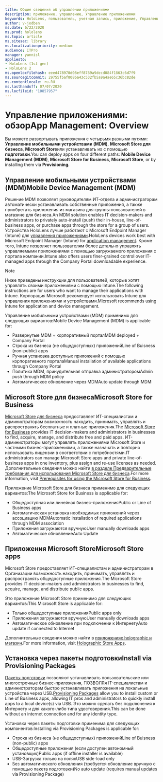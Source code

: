```yaml
---
title: Общие сведения об управлении приложениями
description: приложение, управление, Управление приложениями
keywords: HoloLens, пользователь, учетная запись, приложение, Управление приложениями,
author: v-jodben
ms.date: 6/22/2020
ms.prod: hololens
ms.topic: article
ms.sitesec: library
ms.localizationpriority: medium
audience: ITPro
manager: yannisl
appliesto:
- HoloLens (1st gen)
- HoloLens 2
ms.openlocfilehash: eeed478970d08eff8789a9decd084f1863c6d7f9
ms.sourcegitcommit: 29755f5af0086a43c532fb5a9a4ae65c36bc82de
ms.contentlocale: ru-RU
ms.lasthandoff: 07/07/2020
ms.locfileid: "10857957"
---
```

# <span data-ttu-id="c941b-104">Управление приложениями: обзор</span><span class="sxs-lookup"><span data-stu-id="c941b-104">App Management: Overview</span></span>

<span data-ttu-id="c941b-105">Вы можете развертывать приложения с четырьмя разными путями: **Управление мобильными устройствами (MDM)**, **Microsoft Store для бизнеса**, **Microsoft Store**или устанавливать их с помощью **подготовки**.</span><span class="sxs-lookup"><span data-stu-id="c941b-105">You can deploy apps on four different paths: **Mobile Device Management (MDM)**, **Microsoft Store for Business**, **Microsoft Store**, or by installing them via **Provisioning**.</span></span> 

## <span data-ttu-id="c941b-106">Управление мобильными устройствами (MDM)</span><span class="sxs-lookup"><span data-stu-id="c941b-106">Mobile Device Management (MDM)</span></span>

<span data-ttu-id="c941b-107">Решение MDM позволяет руководителям ИТ-отдела и администраторам автоматически устанавливать собственные приложения, а также приобретать приложения из магазина для группы пользователей в магазине для бизнеса.</span><span class="sxs-lookup"><span data-stu-id="c941b-107">An MDM solution enables IT decision-makers and administrators to privately auto-install (push) their in-house, line-of-business apps, or purchase apps through the store for a group of users.</span></span> <span data-ttu-id="c941b-108">Устройства HoloLens лучше работают с Microsoft Endpoint Manager (Intune) для [управления приложениями](app-deploy-intune.md).</span><span class="sxs-lookup"><span data-stu-id="c941b-108">HoloLens devices work best with Microsoft Endpoint Manager (Intune) for [application management](app-deploy-intune.md).</span></span> <span data-ttu-id="c941b-109">Кроме того, Intune позволяет пользователям более детально управлять управляемыми приложениями с помощью загружаемого приложения с портала компании.</span><span class="sxs-lookup"><span data-stu-id="c941b-109">Intune also offers users finer-grained control over IT-managed apps through the Company Portal downloadable experience.</span></span>

> [!NOTE] 
> <span data-ttu-id="c941b-110">Ниже приведены инструкции для пользователей, которые хотят управлять своими приложениями с помощью Intune.</span><span class="sxs-lookup"><span data-stu-id="c941b-110">The following instructions are for users who want to manage their applications with Intune.</span></span> <span data-ttu-id="c941b-111">Корпорация Microsoft рекомендует использовать Intune для управления приложениями и устройствами.</span><span class="sxs-lookup"><span data-stu-id="c941b-111">Microsoft recommends using Intune for application and device management.</span></span>
    
<span data-ttu-id="c941b-112">Управление мобильными устройствами (MDM) применимо для следующих вариантов:</span><span class="sxs-lookup"><span data-stu-id="c941b-112">Mobile Device Management (MDM) is applicable for:</span></span> 
* <span data-ttu-id="c941b-113">Развернутые MDM + корпоративный портал</span><span class="sxs-lookup"><span data-stu-id="c941b-113">MDM deployed + Company Portal</span></span> 
* <span data-ttu-id="c941b-114">Строка из бизнеса (не общедоступных) приложений</span><span class="sxs-lookup"><span data-stu-id="c941b-114">Line of Buisness (non-public) apps</span></span>
* <span data-ttu-id="c941b-115">Ручная установка доступных приложений с помощью корпоративного портала</span><span class="sxs-lookup"><span data-stu-id="c941b-115">Manual installation of available applications through Company Portal</span></span>
* <span data-ttu-id="c941b-116">Политика MDM, принудительная отправка администратором</span><span class="sxs-lookup"><span data-stu-id="c941b-116">Admin push through MDM policy</span></span>
* <span data-ttu-id="c941b-117">Автоматическое обновление через MDM</span><span class="sxs-lookup"><span data-stu-id="c941b-117">Auto update through MDM</span></span>

## <span data-ttu-id="c941b-118">Microsoft Store для бизнеса</span><span class="sxs-lookup"><span data-stu-id="c941b-118">Microsoft Store for Business</span></span>

<span data-ttu-id="c941b-119">[Microsoft Store для бизнеса](app-deploy-store-business.md) предоставляет ИТ-специалистам и администраторам возможность находить, принимать, управлять и распространять бесплатные и платные приложения.</span><span class="sxs-lookup"><span data-stu-id="c941b-119">The [Microsoft Store for Business](app-deploy-store-business.md) provides IT decision-makers and administrators in businesses to find, acquire, manage, and distribute free and paid apps.</span></span> <span data-ttu-id="c941b-120">ИТ-администраторы могут управлять приложениями Microsoft Store и частными бизнес-приложениями, а также назначать и повторно использовать лицензии в соответствии с потребностями.</span><span class="sxs-lookup"><span data-stu-id="c941b-120">IT administrators can manage Microsoft Store apps and private line-of-business apps in one inventory, plus assign and re-use licenses as needed.</span></span> <span data-ttu-id="c941b-121">Дополнительные сведения можно найти [в разделе Предварительные требования для использования Microsoft Store для бизнеса](https://docs.microsoft.com/microsoft-store/prerequisites-microsoft-store-for-business).</span><span class="sxs-lookup"><span data-stu-id="c941b-121">For more information, visit [Prerequisites for using the Microsoft Store for Business](https://docs.microsoft.com/microsoft-store/prerequisites-microsoft-store-for-business).</span></span>
    
<span data-ttu-id="c941b-122">Приложение Microsoft Store для бизнеса применимо для следующих вариантов:</span><span class="sxs-lookup"><span data-stu-id="c941b-122">The Microsoft Store for Business is applicable for:</span></span> 
* <span data-ttu-id="c941b-123">Общедоступная или линейная бизнес-приложения</span><span class="sxs-lookup"><span data-stu-id="c941b-123">Public or Line of Business apps</span></span>
* <span data-ttu-id="c941b-124">Автоматическая установка необходимых приложений через ассоциацию MDM</span><span class="sxs-lookup"><span data-stu-id="c941b-124">Automatic installation of required applications through MDM association</span></span>
* <span data-ttu-id="c941b-125">Приложения загружаются вручную</span><span class="sxs-lookup"><span data-stu-id="c941b-125">User manually downloads apps</span></span>
* <span data-ttu-id="c941b-126">Автоматическое обновление</span><span class="sxs-lookup"><span data-stu-id="c941b-126">Auto Update</span></span>

## <span data-ttu-id="c941b-127">Приложения Microsoft Store</span><span class="sxs-lookup"><span data-stu-id="c941b-127">Microsoft Store apps</span></span>

<span data-ttu-id="c941b-128">Microsoft Store предоставляет ИТ-специалистам и администраторам в Организации возможность находить, принимать, управлять и распространять общедоступные приложения.</span><span class="sxs-lookup"><span data-stu-id="c941b-128">The Microsoft Store provides IT decision-makers and administrators in businesses to find, acquire, manage, and distribute public apps.</span></span>
    
<span data-ttu-id="c941b-129">Это приложение Microsoft Store применимо для следующих вариантов:</span><span class="sxs-lookup"><span data-stu-id="c941b-129">This Microsoft Store is applicable for:</span></span> 
* <span data-ttu-id="c941b-130">Только общедоступные приложения</span><span class="sxs-lookup"><span data-stu-id="c941b-130">Public apps only</span></span>
* <span data-ttu-id="c941b-131">Приложения загружаются вручную</span><span class="sxs-lookup"><span data-stu-id="c941b-131">User manually downloads apps</span></span>
* <span data-ttu-id="c941b-132">Автоматическое обновление при подключении к Интернету</span><span class="sxs-lookup"><span data-stu-id="c941b-132">Auto update if connected to Internet</span></span>

<span data-ttu-id="c941b-133">Дополнительные сведения можно найти в [приложениях holographic и магазин](https://docs.microsoft.com/hololens/holographic-store-apps).</span><span class="sxs-lookup"><span data-stu-id="c941b-133">For more information, visit [Holographic Store Apps](https://docs.microsoft.com/hololens/holographic-store-apps).</span></span>

## <span data-ttu-id="c941b-134">Установка через пакеты подготовки</span><span class="sxs-lookup"><span data-stu-id="c941b-134">Install via Provisioning Packages</span></span>

<span data-ttu-id="c941b-135">[Пакеты подготовки](app-deploy-provisioning-package.md) позволяют устанавливать пользовательские или многострочные бизнес-приложения, ПОЗВОЛЯя IT-специалистам и администраторам быстро устанавливать приложения на локальные устройства через USB.</span><span class="sxs-lookup"><span data-stu-id="c941b-135">[Provisioning Packages](app-deploy-provisioning-package.md) allow you to install custom or Line of Business apps, allowing IT pros and administrators to quickly install apps to a local device(s) via USB.</span></span> <span data-ttu-id="c941b-136">Это можно сделать без подключения к Интернету и для какого-либо типа удостоверения.</span><span class="sxs-lookup"><span data-stu-id="c941b-136">This can be done without an internet connection and for any identity type.</span></span>
    
<span data-ttu-id="c941b-137">Установка через пакеты подготовки применима для следующих компонентов:</span><span class="sxs-lookup"><span data-stu-id="c941b-137">Installing via Provisioning Packages is applicable for:</span></span> 
* <span data-ttu-id="c941b-138">Строка из бизнеса (не общедоступных) приложений</span><span class="sxs-lookup"><span data-stu-id="c941b-138">Line of Buisness (non-public) apps</span></span>
* <span data-ttu-id="c941b-139">Общедоступные приложения (если доступен автономный установщик)</span><span class="sxs-lookup"><span data-stu-id="c941b-139">Public apps (if offline installer is available)</span></span>
* <span data-ttu-id="c941b-140">USB-Загрузка только на полях</span><span class="sxs-lookup"><span data-stu-id="c941b-140">USB side-load only</span></span>
* <span data-ttu-id="c941b-141">Без автоматического обновления (требуется обновление вручную с помощью пакета подготовки)</span><span class="sxs-lookup"><span data-stu-id="c941b-141">No auto update (requires manual updates via Provisioning Package)</span></span>
